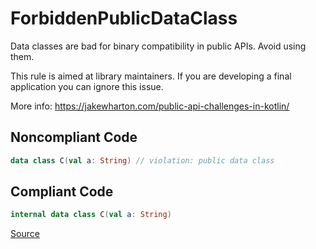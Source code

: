 # ForbiddenPublicDataClass

Data classes are bad for binary compatibility in public APIs. Avoid using them.

This rule is aimed at library maintainers. If you are developing a final application you can ignore this issue.

More info: https://jakewharton.com/public-api-challenges-in-kotlin/

## Noncompliant Code

```kotlin
data class C(val a: String) // violation: public data class
```
## Compliant Code

```kotlin
internal data class C(val a: String)
```

[Source](https://detekt.github.io/detekt/style.html#forbiddenpublicdataclass)
